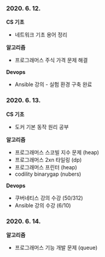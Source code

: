 ### 2020. 6. 12.

**CS 기초**
- 네트워크 기초 용어 정리

**알고리즘**
- 프로그래머스 주식 가격 문제 해결

**Devops**
- Ansible 강의 - 실험 환경 구축 완료

### 2020. 6. 13.

**CS 기초**
- 도커 기본 동작 원리 공부

**알고리즘**
- 프로그래머스 스코빌 지수 문제 (heap)
- 프로그래머스 2xn 타일링 (dp)
- 프로그래머스 프린터 (heap)
- codility binarygap (nubers)

**Devops**
- 쿠버네티스 강의 수강 (50/312)
- Ansible 강의 수강 (6/10)

### 2020. 6. 14.
**알고리즘**
- 프로그래머스 기능 개발 문제 (queue)
